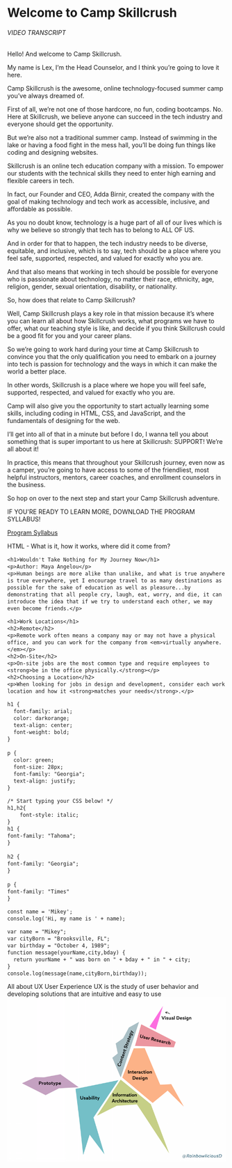 # Welcome to Camp Skillcrush

###### VIDEO TRANSCRIPT

Hello! And welcome to Camp Skillcrush.

My name is Lex, I’m the Head Counselor, and I think you’re going to love it here.

Camp Skillcrush is the awesome, online technology-focused summer camp you’ve always dreamed of.

First of all, we’re not one of those hardcore, no fun, coding bootcamps. No. Here at Skillcrush, we believe anyone can succeed in the tech industry and everyone should get the opportunity.

But we’re also not a traditional summer camp. Instead of swimming in the lake or having a food fight in the mess hall, you’ll be doing fun things like coding and designing websites.

Skillcrush is an online tech education company with a mission. To empower our students with the technical skills they need to enter high earning and flexible careers in tech.

In fact, our Founder and CEO, Adda Birnir, created the company with the goal of making technology and tech work as accessible, inclusive, and affordable as possible.

As you no doubt know, technology is a huge part of all of our lives which is why we believe so strongly that tech has to belong to ALL OF US.

And in order for that to happen, the tech industry needs to be diverse, equitable, and inclusive, which is to say, tech should be a place where you feel safe, supported, respected, and valued for exactly who you are.

And that also means that working in tech should be possible for everyone who is passionate about technology, no matter their race, ethnicity, age, religion, gender, sexual orientation, disability, or nationality.

So, how does that relate to Camp Skillcrush?

Well, Camp Skillcrush plays a key role in that mission because it’s where you can learn all about how Skillcrush works, what programs we have to offer, what our teaching style is like, and decide if you think Skillcrush could be a good fit for you and your career plans.

So we’re going to work hard during your time at Camp Skillcrush to convince you that the only qualification you need to embark on a journey into tech is passion for technology and the ways in which it can make the world a better place.

In other words, Skillcrush is a place where we hope you will feel safe, supported, respected, and valued for exactly who you are.

Camp will also give you the opportunity to start actually learning some skills, including coding in HTML, CSS, and JavaScript, and the fundamentals of designing for the web.

I’ll get into all of that in a minute but before I do, I wanna tell you about something that is super important to us here at Skillcrush: SUPPORT! We’re all about it!

In practice, this means that throughout your Skillcrush journey, even now as a camper, you’re going to have access to some of the friendliest, most helpful instructors, mentors, career coaches, and enrollment counselors in the business.

So hop on over to the next step and start your Camp Skillcrush adventure.

IF YOU'RE READY TO LEARN MORE, DOWNLOAD THE PROGRAM SYLLABUS!

[Program Syllabus](./resources/BreakIntoTechProgramSyllabus_Feb2024A.pdf)

HTML - What is it, how it works, where did it come from?

```
<h1>Wouldn't Take Nothing for My Journey Now</h1> 
<p>Author: Maya Angelou</p>
<p>Human beings are more alike than unalike, and what is true anywhere is true everywhere, yet I encourage travel to as many destinations as possible for the sake of education as well as pleasure...by demonstrating that all people cry, laugh, eat, worry, and die, it can introduce the idea that if we try to understand each other, we may even become friends.</p>
```
```
<h1>Work Locations</h1>
<h2>Remote</h2>
<p>Remote work often means a company may or may not have a physical office, and you can work for the company from <em>virtually anywhere.</em></p>
<h2>On-Site</h2>
<p>On-site jobs are the most common type and require employees to <strong>be in the office physically.</strong></p>
<h2>Choosing a Location</h2>
<p>When looking for jobs in design and development, consider each work location and how it <strong>matches your needs</strong>.</p>
```
```
h1 {
  font-family: arial;
  color: darkorange;
  text-align: center;
  font-weight: bold;
}

p {
  color: green;
  font-size: 28px;
  font-family: "Georgia";
  text-align: justify;
}
```
```
/* Start typing your CSS below! */
h1,h2{
	font-style: italic;
}
h1 {
font-family: "Tahoma";
}

h2 {
font-family: "Georgia";
}

p {
font-family: "Times"
}
```
```
const name = 'Mikey';
console.log('Hi, my name is ' + name);
```
```
var name = "Mikey";
var cityBorn = "Brooksville, FL";
var birthday = "October 4, 1989";
function message(yourName,city,bday) {
  return yourName + " was born on " + bday + " in " + city;
}
console.log(message(name,cityBorn,birthday));
```

All about UX
User Experience
UX is the study of user behavior and developing solutions that are intuitive and easy to use
![User Experience Unicorn](./resources/UX-Unicorn.png)
